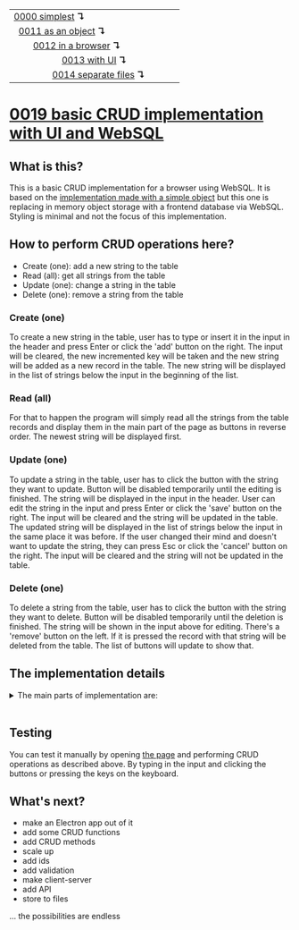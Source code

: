 <table>
  <tr>
    <td><a href="../0000-simplest-for-me/README.md">0000 simplest</a> <b>↴</b></td>
    <td>&nbsp; &nbsp; &nbsp;</td>
    <td></td>
  </tr>
  <tr>
    <td>&nbsp; <a href="../0011-simplest-object/README.md">0011 as an object</a> <b>↴</b></td>
    <td>&nbsp; &nbsp; &nbsp;</td>
    <td></td>
  </tr>
  <tr>
    <td>&nbsp; &nbsp; &nbsp; &nbsp; <a href="../0012-object-in-browser/README.md">0012 in a browser</a> <b>↴</b></td>
    <td>&nbsp; &nbsp; &nbsp;</td>
    <td></td>
  </tr>
  <tr>
    <td>&nbsp; &nbsp; &nbsp; &nbsp; &nbsp; &nbsp; &nbsp; &nbsp; &nbsp; &nbsp; <a href="../0013-object-with-ui/README.md">0013 with UI</a> <b>↴</b></td>
    <td>&nbsp; &nbsp; &nbsp;</td>
    <td></td>
  </tr>
  <tr>
    <td>&nbsp; &nbsp; &nbsp; &nbsp; &nbsp; &nbsp; &nbsp; &nbsp; <a href="../0014-object-split-by-lang/README.md">0014 separate files</a> <b>↴</b></td>
    <td>&nbsp; &nbsp; &nbsp;</td>
    <td></td>
  </tr>
</table>

# [0019 basic CRUD implementation with UI and WebSQL](https://github.com/UniBreakfast/crud-of-increasing-complexity/blob/master/0019-simple-with-websql/README.md)

## What is this?

This is a basic CRUD implementation for a browser using WebSQL. It is based on the [implementation made with a simple object](../0014-object-split-by-lang/README.md) but this one is replacing in memory object storage with a frontend database via WebSQL. Styling is minimal and not the focus of this implementation.

## How to perform CRUD operations here?

- Create (one): add a new string to the table
- Read (all): get all strings from the table 
- Update (one): change a string in the table
- Delete (one): remove a string from the table

### Create (one)

To create a new string in the table, user has to type or insert it in the input in the header and press Enter or click the 'add' button on the right. The input will be cleared, the new incremented key will be taken and the new string will be added as a new record in the table. The new string will be displayed in the list of strings below the input in the beginning of the list.

### Read (all)

For that to happen the program will simply read all the strings from the table records and display them in the main part of the page as buttons in reverse order. The newest string will be displayed first.

### Update (one)

To update a string in the table, user has to click the button with the string they want to update. Button will be disabled temporarily until the editing is finished. The string will be displayed in the input in the header. User can edit the string in the input and press Enter or click the 'save' button on the right. The input will be cleared and the string will be updated in the table. The updated string will be displayed in the list of strings below the input in the same place it was before. If the user changed their mind and doesn't want to update the string, they can press Esc or click the 'cancel' button on the right. The input will be cleared and the string will not be updated in the table.

### Delete (one)

To delete a string from the table, user has to click the button with the string they want to delete. Button will be disabled temporarily until the deletion is finished. The string will be shown in the input above for editing. There's a 'remove' button on the left. If it is pressed the record with that string will be deleted from the table. The list of buttons will update to show that.

## The implementation details

<details>
  <summary>The main parts of implementation are:</summary><br>

  ### HTML

  ```html
  <header>
    <form id="addForm" action="javascript:">
      <button type="reset">clear</button>
      <input id="addInput" autocomplete="off" autofocus>
      <button>add</button>
    </form>

    <form id="editForm" action="javascript:" hidden>
      <button id="removeBtn" type="reset">remove</button>
      <input id="editInput" autocomplete="off">
      <button>save</button>
      <button id="cancelBtn" type="reset">cancel</button>
    </form>
  </header>

  <main id="main"></main>
  ```

  ### CSS

  ```css
  body {
    margin: 0;
    text-align: center;
  }

  header,
  footer {
    height: 96px;
    background-color: #0009;
    color: #fff;
    display: flex;
    align-items: center;
    justify-content: center;
  }

  main {
    height: calc(100vh - 96px - 96px);
    overflow-y: auto;
  }
  ```

  ### JS

  ```js
  const db = openDatabase('crud0019', '1.0', 'CRUD 0019', 2 * 1024 * 1024)

  let id

  db.transaction(t => t.executeSql('CREATE TABLE IF NOT EXISTS records (id INTEGER PRIMARY KEY AUTOINCREMENT, data TEXT)'))

  render()

  addForm.onsubmit = () => {
    const value = addInput.value.trim()

    db.transaction(t => t.executeSql(`INSERT INTO records (data) VALUES ("${value}")`, [], render))
  }

  editForm.onsubmit = () => {
    const value = editInput.value.trim()

    db.transaction(t => t.executeSql(`UPDATE records SET data = "${value}" WHERE id = ${id}`, [], switchForms))
  }

  cancelBtn.onclick = switchForms

  removeBtn.onclick = () => {
    db.transaction(t => t.executeSql(`DELETE FROM records WHERE id = ${id}`, [], switchForms))
  }

  main.onclick = async e => {
    const btn = e.target.closest('button')

    id = +btn.dataset.id

    if (editForm.hidden) await switchForms()
    else main.querySelector(':disabled').disabled = false

    editInput.value = btn.textContent
    main.querySelector(`[data-id="${id}"]`).disabled = true
  }

  onkeydown = e => {
    if (e.key === 'Escape' && addForm.hidden) switchForms()
  }

  async function switchForms() {
    addForm.hidden = !addForm.hidden
    editForm.hidden = !editForm.hidden
    document.querySelector('form:not([hidden]) input').focus()
    
    await render()
  }

  function render() {
    return new Promise(resolve => {
      db.transaction(t => t.executeSql(
        'SELECT * FROM records', [],
        (_, { rows }) => {
          main.innerHTML = [...rows].map(
            ({ id, data }) =>
              `<button data-id="${id}">${data}</button>`
          ).reverse().join('')
          resolve()
        }
      ))
    })
  }
  ```

  Full source code is available in this implementation folder.

</details><br>

## Testing

You can test it manually by opening [the page](https://unibreakfast.github.io/crud-of-increasing-complexity/0019-simple-with-websql) and performing CRUD operations as described above. By typing in the input and clicking the buttons or pressing the keys on the keyboard.

## What's next?

- make an Electron app out of it
- add some CRUD functions
- add CRUD methods
- scale up
- add ids
- add validation
- make client-server
- add API
- store to files
  
... the possibilities are endless
